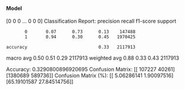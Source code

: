 #### Model
[0 0 0 ... 0 0 0]
Classification Report:
              precision    recall  f1-score   support

           0       0.07      0.73      0.13    147488
           1       0.94      0.30      0.45   1970425

    accuracy                           0.33   2117913
   macro avg       0.50      0.51      0.29   2117913
weighted avg       0.88      0.33      0.43   2117913

Accuracy: 0.3290800896920695
Confusion Matrix:
[[ 107227   40261]
 [1380689  589736]]
Confusion Matrix (%):
[[ 5.06286141  1.90097516]
 [65.19101587 27.84514756]]
